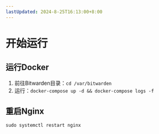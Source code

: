 ```yaml
---
lastUpdated: 2024-8-25T16:13:00+8:00
---
```


# 开始运行

## 运行Docker

1. 前往Bitwarden目录：```cd /var/bitwarden```
2. 运行：```docker-compose up -d && docker-compose logs -f```

## 重启Nginx

```sudo systemctl restart nginx```